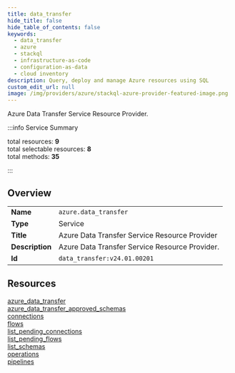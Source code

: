 ```yaml
---
title: data_transfer
hide_title: false
hide_table_of_contents: false
keywords:
  - data_transfer
  - azure
  - stackql
  - infrastructure-as-code
  - configuration-as-data
  - cloud inventory
description: Query, deploy and manage Azure resources using SQL
custom_edit_url: null
image: /img/providers/azure/stackql-azure-provider-featured-image.png
---
```

Azure Data Transfer Service Resource Provider.  
    
:::info Service Summary

<div class="row">
<div class="providerDocColumn">
<span>total resources:&nbsp;<b>9</b></span><br />
<span>total selectable resources:&nbsp;<b>8</b></span><br />
<span>total methods:&nbsp;<b>35</b></span><br />
</div>
</div>

:::

## Overview
<table><tbody>
<tr><td><b>Name</b></td><td><code>azure.data_transfer</code></td></tr>
<tr><td><b>Type</b></td><td>Service</td></tr>
<tr><td><b>Title</b></td><td>Azure Data Transfer Service Resource Provider</td></tr>
<tr><td><b>Description</b></td><td>Azure Data Transfer Service Resource Provider.</td></tr>
<tr><td><b>Id</b></td><td><code>data_transfer:v24.01.00201</code></td></tr>
</tbody></table>

## Resources
<div class="row">
<div class="providerDocColumn">
<a href="/providers/azure/data_transfer/azure_data_transfer/">azure_data_transfer</a><br />
<a href="/providers/azure/data_transfer/azure_data_transfer_approved_schemas/">azure_data_transfer_approved_schemas</a><br />
<a href="/providers/azure/data_transfer/connections/">connections</a><br />
<a href="/providers/azure/data_transfer/flows/">flows</a><br />
<a href="/providers/azure/data_transfer/list_pending_connections/">list_pending_connections</a><br />
</div>
<div class="providerDocColumn">
<a href="/providers/azure/data_transfer/list_pending_flows/">list_pending_flows</a><br />
<a href="/providers/azure/data_transfer/list_schemas/">list_schemas</a><br />
<a href="/providers/azure/data_transfer/operations/">operations</a><br />
<a href="/providers/azure/data_transfer/pipelines/">pipelines</a><br />
</div>
</div>
